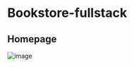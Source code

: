 ﻿# Bookstore-fullstack
 ## Homepage

 ![image](https://github.com/user-attachments/assets/506c8f9d-a5ac-468f-bae0-2e8415aed0ed)


